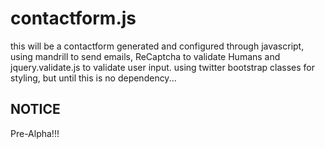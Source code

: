 contactform.js
==============

this will be a contactform generated and configured through javascript, using mandrill to send emails, ReCaptcha to validate Humans and jquery.validate.js to validate user input. using twitter bootstrap classes for styling, but until this is no dependency...

## NOTICE

Pre-Alpha!!!